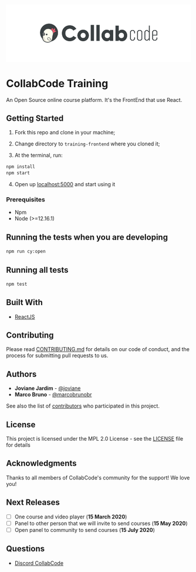 ![CollabCode](readme-files/collabcode.png "Logo da CollabCode")

# CollabCode Training

An Open Source online course platform. It's the FrontEnd that use React.

## Getting Started

1. Fork this repo and clone in your machine;

2. Change directory to `training-frontend` where you cloned it;

3. At the terminal, run:

```bash
npm install
npm start
```

4. Open up [localhost:5000](http://localhost:3000) and start using it

### Prerequisites

- Npm
- Node (>=12.16.1)

## Running the tests when you are developing

```bash
npm run cy:open
```

## Running all tests

```bash
npm test
```

## Built With

- [ReactJS](http://reactjs.org)

## Contributing

Please read [CONTRIBUTING.md](CONTRIBUTING.md) for details on our code of conduct, and the process for submitting pull requests to us.

## Authors

- **Joviane Jardim** - [@joviane](https://twitter.com/jovianejardim)
- **Marco Bruno** - [@marcobrunobr](https://twitter.com/marcobrunobr)

See also the list of [contributors](https://github.com/CollabCodeTech/training-frontend/contributors) who participated in this project.

## License

This project is licensed under the MPL 2.0 License - see the [LICENSE](LICENSE.md) file for details

## Acknowledgments

Thanks to all members of CollabCode's community for the support! We love you!

## Next Releases

- [ ] One course and video player (**15 March 2020**)
- [ ] Panel to other person that we will invite to send courses (**15 May 2020**)
- [ ] Open panel to community to send courses (**15 July 2020**)

## Questions

- [Discord CollabCode](http://bit.ly/discord-collabcode)
